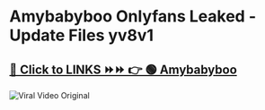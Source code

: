 
 # Amybabyboo Onlyfans Leaked - Update Files yv8v1

## <h2><a href="https://clipsfans.com/Amybabyboo&ref=git">🔗 Click to LINKS ⏩⏩ 👉 🟢 Amybabyboo </a></h2>

<a href="https://clipsfans.com/Amybabyboo&ref=git" rel="nofollow" data-target="animated-image.originalLink"><img src="https://i.ibb.co.com/xMMVF88/686577567.gif" alt="Viral Video Original" style="max-width: 100%; display: inline-block;" data-target="animated-image.originalImage"></a>

